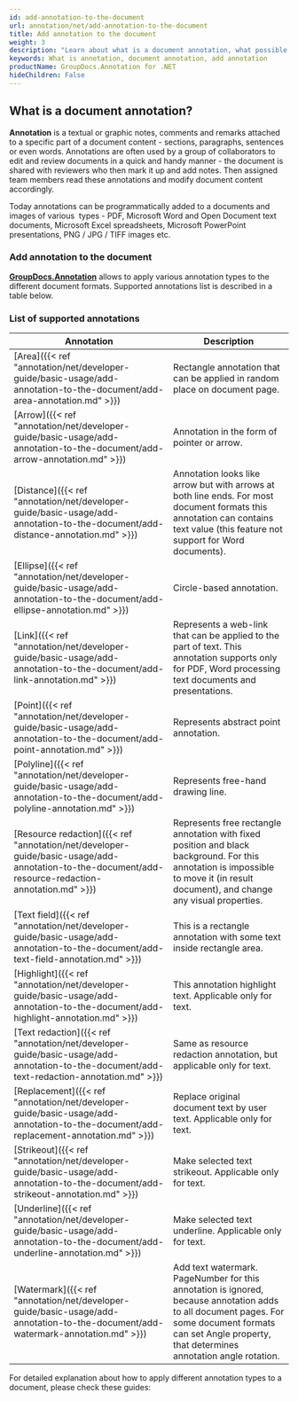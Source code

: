 ```yaml
---
id: add-annotation-to-the-document
url: annotation/net/add-annotation-to-the-document
title: Add annotation to the document
weight: 3
description: "Learn about what is a document annotation, what possible annotation types are, and how to programmatically add annotations to a document using GroupDocs.Annotation API."
keywords: What is annotation, document annotation, add annotation
productName: GroupDocs.Annotation for .NET
hideChildren: False
---
```

## What is a document annotation?

**Annotation** is a textual or graphic notes, comments and remarks attached to a specific part of a document content - sections, paragraphs, sentences or even words. Annotations are often used by a group of collaborators to edit and review documents in a quick and handy manner - the document is shared with reviewers who then mark it up and add notes. Then assigned team members read these annotations and modify document content accordingly.

Today annotations can be programmatically added to a documents and images of various  types - PDF, Microsoft Word and Open Document text documents, Microsoft Excel spreadsheets, Microsoft PowerPoint presentations, PNG / JPG / TIFF images etc. 

  

### Add annotation to the document

**[GroupDocs.Annotation](https://products.groupdocs.com/annotation/net)** allows to apply various annotation types to the different document formats. Supported annotations list is described in a table below. 

### List of supported annotations

| Annotation | Description |
| --- | --- |
| [Area]({{< ref "annotation/net/developer-guide/basic-usage/add-annotation-to-the-document/add-area-annotation.md" >}}) | Rectangle annotation that can be applied in random place on document page. |
| [Arrow]({{< ref "annotation/net/developer-guide/basic-usage/add-annotation-to-the-document/add-arrow-annotation.md" >}}) | Annotation in the form of pointer or arrow. |
| [Distance]({{< ref "annotation/net/developer-guide/basic-usage/add-annotation-to-the-document/add-distance-annotation.md" >}}) | Annotation looks like arrow but with arrows at both line ends. For most document formats this annotation can contains text value (this feature not support for Word documents). |
| [Ellipse]({{< ref "annotation/net/developer-guide/basic-usage/add-annotation-to-the-document/add-ellipse-annotation.md" >}}) | Circle-based annotation. |
| [Link]({{< ref "annotation/net/developer-guide/basic-usage/add-annotation-to-the-document/add-link-annotation.md" >}}) | Represents a web-link that can be applied to the part of text. This annotation supports only for PDF, Word processing text documents and presentations. |
| [Point]({{< ref "annotation/net/developer-guide/basic-usage/add-annotation-to-the-document/add-point-annotation.md" >}}) | Represents abstract point annotation. |
| [Polyline]({{< ref "annotation/net/developer-guide/basic-usage/add-annotation-to-the-document/add-polyline-annotation.md" >}}) | Represents free-hand drawing line. |
| [Resource redaction]({{< ref "annotation/net/developer-guide/basic-usage/add-annotation-to-the-document/add-resource-redaction-annotation.md" >}}) | Represents free rectangle annotation with fixed position and black background. For this annotation is impossible to move it (in result document), and change any visual properties. |
| [Text field]({{< ref "annotation/net/developer-guide/basic-usage/add-annotation-to-the-document/add-text-field-annotation.md" >}}) | This is a rectangle annotation with some text inside rectangle area. |
| [Highlight]({{< ref "annotation/net/developer-guide/basic-usage/add-annotation-to-the-document/add-highlight-annotation.md" >}}) | This annotation highlight text. Applicable only for text. |
| [Text redaction]({{< ref "annotation/net/developer-guide/basic-usage/add-annotation-to-the-document/add-text-redaction-annotation.md" >}}) | Same as resource redaction annotation, but applicable only for text. |
| [Replacement]({{< ref "annotation/net/developer-guide/basic-usage/add-annotation-to-the-document/add-replacement-annotation.md" >}}) | Replace original document text by user text. Applicable only for text. |
| [Strikeout]({{< ref "annotation/net/developer-guide/basic-usage/add-annotation-to-the-document/add-strikeout-annotation.md" >}}) | Make selected text strikeout. Applicable only for text. |
| [Underline]({{< ref "annotation/net/developer-guide/basic-usage/add-annotation-to-the-document/add-underline-annotation.md" >}}) | Make selected text underline. Applicable only for text. |
| [Watermark]({{< ref "annotation/net/developer-guide/basic-usage/add-annotation-to-the-document/add-watermark-annotation.md" >}}) | Add text watermark. PageNumber for this annotation is ignored, because annotation adds to all document pages. For some document formats can set Angle property, that determines annotation angle rotation. |

For detailed explanation about how to apply different annotation types to a document, please check these guides:
